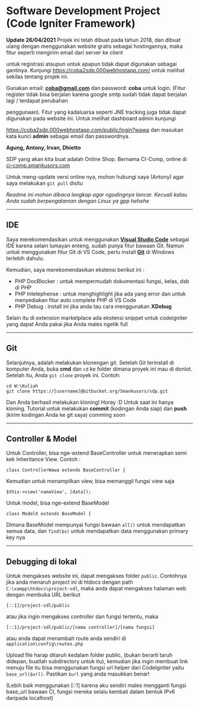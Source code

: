 # Software Development Project (Code Igniter Framework)

**Update 26/04/2021**
Projek ini telah dibuat pada tahun 2018, dan dibuat ulang dengan menggunakan website gratis sebagai hostingannya, maka fitur seperti mengirim email dari server ke client 

untuk registrasi ataupun untuk apapun tidak dapat digunakan sebagai gantinya. Kunjungi https://coba2sdp.000webhostapp.com/ untuk melihat sekilas tentang projek ini.

Gunakan email: **coba@gmail.com** dan password: **coba** untuk login. (Fitur register tidak bisa berjalan karena google smtp sudah tidak dapat berjalan lagi / terdapat perubahan 

penggunaan). Fitur yang kadaluarsa seperti JNE tracking juga tidak dapat digunakan pada website ini. Untuk melihat dashboard admin kunjungi 

https://coba2sdp.000webhostapp.com/public/login?wawa dan masukan kata kunci **admin** sebagai email dan passwordnya.




**Agung, Antony, Irvan, Dhietto**

SDP yang akan kita buat adalah Online Shop. Bernama CI-Comp, online di [ci-comp.smankusors.com](ci-comp.smankusors.com)

Untuk meng-update versi online nya, mohon hubungi saya (Antony) agar saya melakukan `git pull` disitu

*Readme ini mohon dibaca lengkap agar ngodingnya lancar. Kecuali kalau Anda sudah berpengalaman dengan Linux ya gpp hehehe*

---

## IDE

Saya merekomendasikan untuk menggunakan [**Visual Studio Code**](https://code.visualstudio.com/) sebagai IDE karena selain lumayan enteng, sudah punya fitur bawaan Git. Namun untuk menggunakan fitur Git di VS Code, perlu install [**Git**](https://git-scm.com/download/win) di Windows terlebih dahulu.

Kemudian, saya merekomendasikan ekstensi berikut ini :

* PHP DocBlocker : untuk mempermudah dokumentasi fungsi, kelas, dsb di PHP
* PHP Intelephense : untuk menghighlight jika ada yang error dan untuk menyediakan fitur auto complete PHP di VS Code
* PHP Debug : install ini jika anda tau cara menggunakan **XDebug**

Selain itu di extension marketplace ada ekstensi snippet untuk codeigniter yang dapat Anda pakai jika Anda males ngetik full

---

## Git

Selanjutnya, adalah melakukan klonengan git. Setelah Git terinstall di komputer Anda, buka **cmd** dan `cd` ke folder dimana proyek ini mau di donlot. Setelah itu, Anda `git clone` proyek ini. Contoh:
```
cd W:\Kuliah
git clone https://[username]@bitbucket.org/Smankusors/sdp.git
```
Dan Anda berhasil melakukan kloning! Horay :D 
Untuk saat ini hanya kloning. Tutorial untuk melakukan **commit** (kodingan Anda siap) dan **push** (kirim kodingan Anda ke git saya) comming soon

---

## Controller & Model

Untuk Controller, bisa nge-extend BaseController untuk menerapkan semi kek Inheritance View. Contoh :
```
class ControllerWawa extends BaseController {
```
Kemudian untuk menampilkan view, bisa memanggil fungsi view saja
```
$this->view('namaView', [data]);
```
Untuk model, bisa nge-extend BaseModel
```
class ModelX extends BaseModel {
```
Dimana BaseModel mempunyai fungsi bawaan `all()` untuk mendapatkan semua data, dan `find($x)` untuk mendapatkan data menggunakan primary key nya

---

## Debugging di lokal

Untuk mengakses website ini, dapat mengakses folder `public`. Contohnya jika anda menaruh project ini di htdocs dengan path `C:\xampp\htdocs\project-sdl`, maka anda dapat mengakses halaman web dengan membuka URL berikut
```
[::1]/project-sdl/public
```
atau jika ingin mengakses controller dan fungsi tertentu, maka
```
[::1]/project-sdl/public/[nama controller]/[nama fungsi]
```
atau anda dapat menambah route anda sendiri di `application\config\routes.php`

Upload file harap ditaruh kedalam folder public, (bukan berarti taruh didepan, buatlah subdirectory untuk itu), kemudian jika ingin membuat link menuju file itu bisa menggunakan fungsi url helper dari CodeIgniter yaitu `base_url($url)`. Pastikan `$url` yang anda masukkan benar!

(Lebih baik menggunakan [::1] karena aku sendiri males mengganti fungsi base_url bawaan CI, fungsi mereka selalu kembali dalam bentuk IPv6 daripada localhost)
